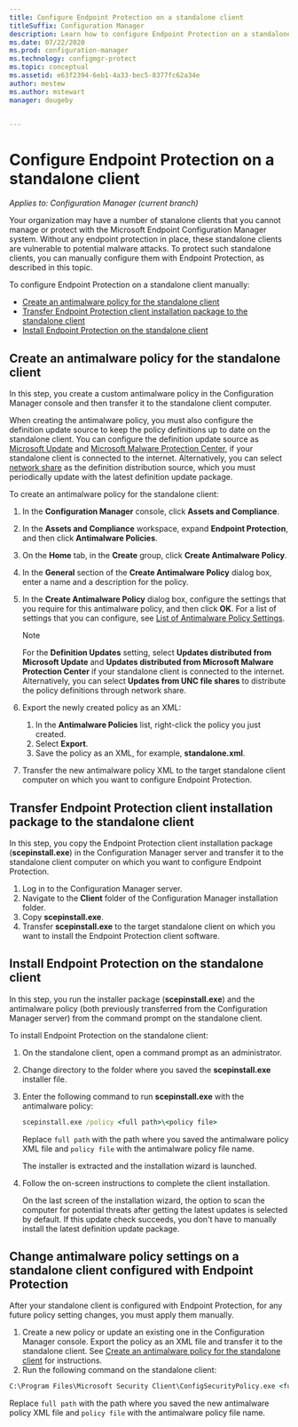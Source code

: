 ```yaml
---
title: Configure Endpoint Protection on a standalone client
titleSuffix: Configuration Manager
description: Learn how to configure Endpoint Protection on a standalone client.
ms.date: 07/22/2020
ms.prod: configuration-manager
ms.technology: configmgr-protect
ms.topic: conceptual
ms.assetid: e63f2394-6eb1-4a33-bec5-8377fc62a34e
author: mestew
ms.author: mstewart
manager: dougeby


---
```


# Configure Endpoint Protection on a standalone client

*Applies to: Configuration Manager (current branch)*

Your organization may have a number of stanalone clients that you cannot manage or protect with the Microsoft Endpoint Configuration Manager system. Without any endpoint protection in place, these standalone clients are vulnerable to potential malware attacks. To protect such standalone clients, you can manually configure them with Endpoint Protection, as described in this topic.

To configure Endpoint Protection on a standalone client manually:

- [Create an antimalware policy for the standalone client](#create-an-antimalware-policy-for-the-standalone-client)
- [Transfer Endpoint Protection client installation package to the standalone client](#transfer-endpoint-protection-client-installation-package-to-the-standalone-client)
- [Install Endpoint Protection on the standalone client](#install-endpoint-protection-on-the-standalone-client)

## Create an antimalware policy for the standalone client

In this step, you create a custom antimalware policy in the Configuration Manager console and then transfer it to the standalone client computer.

When creating the antimalware policy, you must also configure the definition update source to keep the policy definitions up to date on the standalone client. You can configure the definition update source as [Microsoft Update](endpoint-definitions-microsoft-updates.md) and [Microsoft Malware Protection Center](endpoint-definitions-protection-center.md), if your standalone client is connected to the internet. Alternatively, you can select [network share](endpoint-definitions-network.md) as the definition distribution source, which you must periodically update with the latest definition update package. 

To create an antimalware policy for the standalone client:

1. In the **Configuration Manager** console, click **Assets and Compliance**.
2. In the **Assets and Compliance** workspace, expand **Endpoint Protection**, and then click **Antimalware Policies**.
3. On the **Home** tab, in the **Create** group, click **Create Antimalware Policy**.
4. In the **General** section of the **Create Antimalware Policy** dialog box, enter a name and a description for the policy.
5. In the **Create Antimalware Policy** dialog box, configure the settings that you require for this antimalware policy, and then click **OK**. For a list of settings that you can configure, see [List of Antimalware Policy Settings](endpoint-antimalware-policies.md#list-of-antimalware-policy-settings).
    > [!NOTE]
    > For the **Definition Updates** setting, select **Updates distributed from Microsoft Update** and **Updates distributed from Microsoft Malware Protection Center** if your standalone client is connected to the internet.  
    > Alternatively, you can select **Updates from UNC file shares** to distribute the policy definitions through network share. 

6. Export the newly created policy as an XML:
    1. In the **Antimalware Policies** list, right-click the policy you just created.
    1. Select **Export**.
    1. Save the policy as an XML, for example, **standalone.xml**.
7. Transfer the new antimalware policy XML to the target standalone client computer on which you want to configure Endpoint Protection.

## Transfer Endpoint Protection client installation package to the standalone client

In this step, you copy the Endpoint Protection client installation package (**scepinstall.exe**) in the Configuration Manager server and transfer it to the standalone client computer on which you want to configure Endpoint Protection.

1. Log in to the Configuration Manager server.
2. Navigate to the **Client** folder of the Configuration Manager installation folder.
3. Copy **scepinstall.exe**.
4. Transfer **scepinstall.exe** to the target standalone client on which you want to install the Endpoint Protection client software.

## Install Endpoint Protection on the standalone client
In this step, you run the installer package (**scepinstall.exe**) and the antimalware policy (both previously transferred from the Configuration Manager server) from the command prompt on the standalone client.

To install Endpoint Protection on the standalone client:

1. On the standalone client, open a command prompt as an administrator.
2. Change directory to the folder where you saved the **scepinstall.exe** installer file.
3. Enter the following command to run **scepinstall.exe** with the antimalware policy:

    ```cmd
    scepinstall.exe /policy <full path>\<policy file>
    ```

    Replace `full path` with the path where you saved the antimalware policy XML file and `policy file` with the antimalware policy file name.
 
    The installer is extracted and the installation wizard is launched.

4. Follow the on-screen instructions to complete the client installation.

    On the last screen of the installation wizard, the option to scan the computer for potential threats after getting the latest updates is selected by default. If this update check succeeds, you don't have to manually install the latest definition update package. 

## Change antimalware policy settings on a standalone client configured with Endpoint Protection

After your standalone client is configured with Endpoint Protection, for any future policy setting changes, you must apply them manually. 

1. Create a new policy or update an existing one in the Configuration Manager console. Export the policy as an XML file and transfer it to the standalone client. See [Create an antimalware policy for the standalone client](#create-an-antimalware-policy-for-the-standalone-client) for instructions.
2. Run the following command on the standalone client:

```cmd
C:\Program Files\Microsoft Security Client\ConfigSecurityPolicy.exe <full path>\<policy file>
```

Replace `full path` with the path where you saved the new antimalware policy XML file and `policy file` with the antimalware policy file name.
